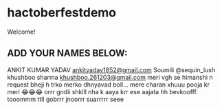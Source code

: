 # hactoberfestdemo
Welcome! 
## ADD YOUR NAMES BELOW:
ANKIT KUMAR YADAV
ankityadav1852@gmail.com
Soumili @sequin_lush
khushboo sharma
khushboo.261203@gmail.com
meri vgh se himanshi n request bheji h trko merko dhnyavad boll... 
mere charan xhuuu pooja kr meri 😂😂😂
orrr gndii shklll nha k aaya krr ese aajata hh 
bevkoofff.  tooommm ttll gobrrr jnoorrr suarrrrr seee






